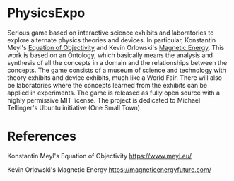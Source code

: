 # PhysicsExpo
Serious game based on interactive science exhibits and laboratories to explore alternate physics theories and devices. In particular, Konstantin Meyl's [Equation of Objectivity](https://www.meyl.eu/) and Kevin Orlowski's [Magnetic Energy](https://magneticenergyfuture.com/). This work is based on an Ontology, which basically means the analysis and synthesis of all the concepts in a domain and the relationships between the concepts. The game consists of a museum of science and technology with theory exhibits and device exhibits, much like a World Fair. There will also be laboratories where the concepts learned from the exhibits can be applied in experiments. The game is released as fully open source with a highly permissive MIT license. The project is dedicated to Michael Tellinger's Ubuntu initiative (One Small Town).

# References
Konstantin Meyl's Equation of Objectivity
https://www.meyl.eu/

Kevin Orlowski's Magnetic Energy
https://magneticenergyfuture.com/
